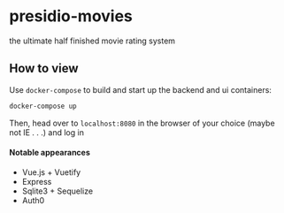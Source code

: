 presidio-movies
=====================

the ultimate half finished movie rating system

## How to view

Use `docker-compose` to build and start up the backend and ui containers:
```bash
docker-compose up

```

Then, head over to `localhost:8080` in the browser of your choice (maybe not IE . . .) and log in


#### Notable appearances
- Vue.js + Vuetify
- Express
- Sqlite3 + Sequelize
- Auth0